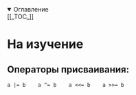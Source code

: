 <details open>
<summary> Оглавление </summary>
[[_TOC_]]
</details>

# На изучение

## Операторы присваивания:
`a |= b    a ^= b    a <<= b    a >>= b`